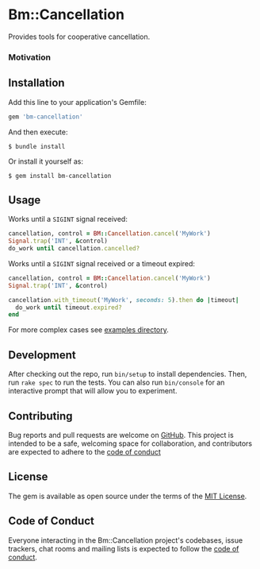 # Bm::Cancellation

Provides tools for cooperative cancellation.

### Motivation



## Installation

Add this line to your application's Gemfile:

```ruby
gem 'bm-cancellation'
```

And then execute:

    $ bundle install

Or install it yourself as:

    $ gem install bm-cancellation

## Usage

Works until a `SIGINT` signal received:
```ruby
cancellation, control = BM::Cancellation.cancel('MyWork')
Signal.trap('INT', &control)
do_work until cancellation.cancelled?
```

Works until a `SIGINT` signal received or a timeout expired:
```ruby
cancellation, control = BM::Cancellation.cancel('MyWork')
Signal.trap('INT', &control)

cancellation.with_timeout('MyWork', seconds: 5).then do |timeout|   
  do_work until timeout.expired?
end
```

For more complex cases see [examples directory][examples].

## Development

After checking out the repo, run `bin/setup` to install dependencies. Then, run `rake spec` to run the tests. You can also run `bin/console` for an interactive prompt that will allow you to experiment.

## Contributing

Bug reports and pull requests are welcome on [GitHub][issues]. This project is intended to be a safe, welcoming space for collaboration, and contributors are expected to adhere to the [code of conduct][code_of_conduct]

## License

The gem is available as open source under the terms of the [MIT License][mit_license].

## Code of Conduct

Everyone interacting in the Bm::Cancellation project's codebases, issue trackers, chat rooms and mailing lists is expected to follow the [code of conduct][code_of_conduct].

[issues]: https://github.com/bookmate/bm-cancellation/issues
[code_of_conduct]: https://github.com/bookmate/bm-cancellation/blob/master/CODE_OF_CONDUCT.md
[mit_license]: https://opensource.org/licenses/MIT
[examples]: https://github.com/bookmate/bm-cancellation/tree/master/examples